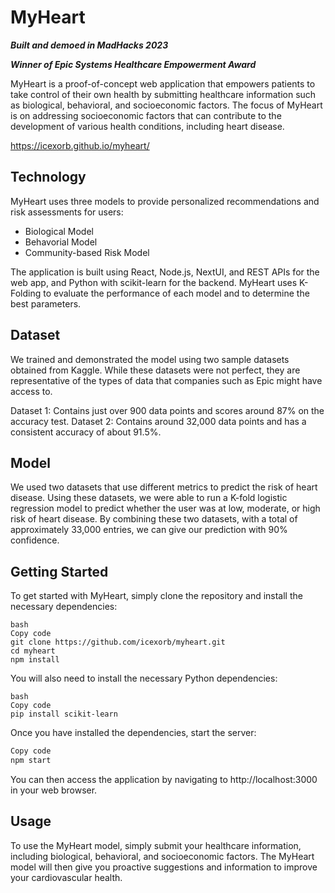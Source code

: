 # MyHeart
***Built and demoed in MadHacks 2023***

***Winner of Epic Systems Healthcare Empowerment Award***


MyHeart is a proof-of-concept web application that empowers patients to take control of their own health by submitting healthcare information such as biological, behavioral, and socioeconomic factors. The focus of MyHeart is on addressing socioeconomic factors that can contribute to the development of various health conditions, including heart disease.

https://icexorb.github.io/myheart/

## Technology
MyHeart uses three models to provide personalized recommendations and risk assessments for users:
- Biological Model 
- Behavorial Model 
- Community-based Risk Model

The application is built using React, Node.js, NextUI, and REST APIs for the web app, and Python with scikit-learn for the backend. MyHeart uses K-Folding to evaluate the performance of each model and to determine the best parameters.

## Dataset
We trained and demonstrated the model using two sample datasets obtained from Kaggle. While these datasets were not perfect, they are representative of the types of data that companies such as Epic might have access to.

Dataset 1: Contains just over 900 data points and scores around 87% on the accuracy test.
Dataset 2: Contains around 32,000 data points and has a consistent accuracy of about 91.5%.

## Model
We used two datasets that use different metrics to predict the risk of heart disease. Using these datasets, we were able to run a K-fold logistic regression model to predict whether the user was at low, moderate, or high risk of heart disease. By combining these two datasets, with a total of approximately 33,000 entries, we can give our prediction with 90% confidence.

## Getting Started
To get started with MyHeart, simply clone the repository and install the necessary dependencies:

```
bash
Copy code
git clone https://github.com/icexorb/myheart.git
cd myheart
npm install
```

You will also need to install the necessary Python dependencies:
```
bash
Copy code
pip install scikit-learn
```

Once you have installed the dependencies, start the server:
```bash
Copy code
npm start
```

You can then access the application by navigating to http://localhost:3000 in your web browser.

## Usage

To use the MyHeart model, simply submit your healthcare information, including biological, behavioral, and socioeconomic factors. The MyHeart model will then give you proactive suggestions and information to improve your cardiovascular health.
